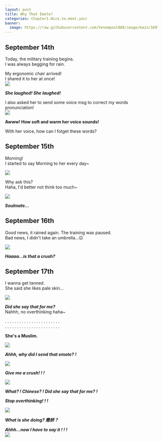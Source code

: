 ```yaml
---
layout: post
title: Why That Emote?
categories: Chapter1.Nice.to.meet.you!
banner:
  image: https://raw.githubusercontent.com/Venompool888/image/main/1697200319695.jpeg
---
```


## September 14th
Today, the military training begins.  
I was always begging for rain.  
  
My ergonomic chair arrived!  
I shared it to her at once!  
![](https://raw.githubusercontent.com/Venompool888/image/main/Screenshot_20231014_110942.jpg)  
  
***She laughed! She laughed!***
  
I also asked her to send some voice msg to correct my words pronunciation!  
![](https://raw.githubusercontent.com/Venompool888/image/main/Screenshot_20231014_111415.jpg)  
  
**Awww! How soft and warm her voice sounds!**  
  
With her voice, how can I fotget these words?  
  
## September 15th
Morning!  
I started to say Morning to her every day~  
  
![](https://raw.githubusercontent.com/Venompool888/image/main/Screenshot_20231014_112234.jpg)  
  
Why ask this?  
Haha, I'd better not think too much~  
  
![](https://github.com/Venompool888/image/releases/download/emote/Screenshot_20231014_112540.jpg)  
  
***Soulmate...***  
  
## September 16th
Good news, it rained again. The training was paused.  
Bad news, I didn't take an umbrella...😖  
  
![](https://github.com/Venompool888/image/releases/download/emote/Screenshot_20231014_113058.jpg)  
  
***Haaaa...is that a crush?***  
  
## September 17th
I wanna get tanned.  
She said she likes pale skin...  

![](https://github.com/Venompool888/image/releases/download/emote/Screenshot_20231014_113553.jpg)  
  
***Did she say that for me?***  
Nahhh, no overthinking haha~  
  
.  .  .  .  .  .  .  .  .  .  .  .  .  .  .  .  .  .  .  .  .  .  .  
.  .  .  .  .  .  .  .  .  .  .  .  .  .  .  .  .  .  .  .  .  .  .  
  
**She's a Muslim.**  
  
![](https://github.com/Venompool888/image/releases/download/emote/Screenshot_20231014_114123.jpg)  
  
***Ahhh, why did I send that emote? !***  
  
![](https://github.com/Venompool888/image/releases/download/emote/Screenshot_20231014_114359.jpg)  
  
***Give me a crush! ! !***  
  
![](https://github.com/Venompool888/image/releases/download/emote/Screenshot_20231014_114654.jpg)  
  
***What? ! Chinese? ! Did she say that for me? !***  
  
***Stop overthinking! ! !***  
  
![](https://github.com/Venompool888/image/releases/download/emote/Screenshot_20231014_115022.jpg)  
  
***What is she doing? 撒娇？***  
  
***Ahhh...now I have to say it ! !  !***  
![](https://github.com/Venompool888/image/releases/download/emote/Screenshot_20231014_115120.jpg)  